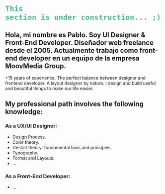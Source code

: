 # <code><span style="color: #42bba1;">This section is under construction... ;)</code>

## Hola, mi nombre es Pablo. Soy UI Designer & Front-End Developer. Diseñador web freelance desde el 2005. Actualmente trabajo como front-end developer en un equipo de la empresa MoovMedia Group.

+15 years of experience. The perfect balance between designer and frontend developer. A layout designer by nature. I design and build useful and beautiful things to make our life easier.

## My professional path involves the following knowledge:

### As a **UX/UI Designer**:

- Design Process.
- Color theory.
- Gestalt theory: fundamental laws and principles.
- Typography.
- Format and Layouts.
- ...

### As a **Front-End Developer**:
- ...


<!---
- 👋 Hi, I’m @pablofogliazza
- 👀 I’m interested in ...
- 🌱 I’m currently learning ...
- 💞️ I’m looking to collaborate on ...
- 📫 How to reach me ...

pablofogliazza/pablofogliazza is a ✨ special ✨ repository because its `README.md` (this file) appears on your GitHub profile.
You can click the Preview link to take a look at your changes.
--->
